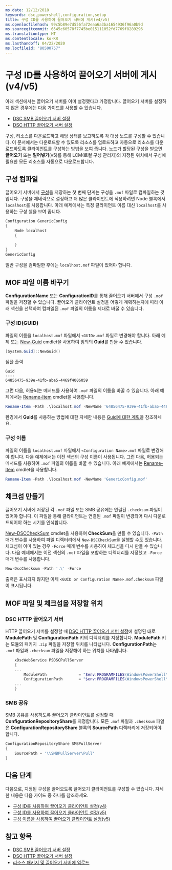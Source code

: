 ```yaml
---
ms.date: 12/12/2018
keywords: dsc,powershell,configuration,setup
title: 구성 ID를 사용하여 끌어오기 서버에 게시(v4/v5)
ms.openlocfilehash: 99c5b89e7d556fa72eaa6a3ba1654936f96a0b9d
ms.sourcegitcommit: 6545c60578f7745be015111052fd7769f8289296
ms.translationtype: HT
ms.contentlocale: ko-KR
ms.lasthandoff: 04/22/2020
ms.locfileid: "80500757"
---
```

# <a name="publish-to-a-pull-server-using-configuration-ids-v4v5"></a>구성 ID를 사용하여 끌어오기 서버에 게시(v4/v5)

아래 섹션에서는 끌어오기 서버를 이미 설정했다고 가정합니다. 끌어오기 서버를 설정하지 않은 경우에는 다음 가이드를 사용할 수 있습니다.

- [DSC SMB 끌어오기 서버 설정](pullServerSmb.md)
- [DSC HTTP 끌어오기 서버 설정](pullServer.md)

구성, 리소스를 다운로드하고 해당 상태를 보고하도록 각 대상 노드를 구성할 수 있습니다. 이 문서에서는 다운로드할 수 있도록 리소스를 업로드하고 자동으로 리소스를 다운로드하도록 클라이언트를 구성하는 방법을 보여 줍니다. 노드가 할당된 구성을 받으면 **끌어오기** 또는 **밀어넣기**(v5)를 통해 LCM(로컬 구성 관리자)의 지정된 위치에서 구성에 필요한 모든 리소스를 자동으로 다운로드합니다.

## <a name="compile-configurations"></a>구성 컴파일

끌어오기 서버에서 [구성](../configurations/configurations.md)을 저장하는 첫 번째 단계는 구성을 `.mof` 파일로 컴파일하는 것입니다. 구성을 제네릭으로 설정하고 더 많은 클라이언트에 적용하려면 Node 블록에서 `localhost`를 사용합니다. 아래 예제에서는 특정 클라이언트 이름 대신 `localhost`를 사용하는 구성 셸을 보여 줍니다.

```powershell
Configuration GenericConfig
{
    Node localhost
    {

    }
}
GenericConfig
```

일반 구성을 컴파일한 후에는 `localhost.mof` 파일이 있어야 합니다.

## <a name="renaming-the-mof-file"></a>MOF 파일 이름 바꾸기

**ConfigurationName** 또는 **ConfigurationID**를 통해 끌어오기 서버에서 구성 `.mof` 파일을 저장할 수 있습니다. 끌어오기 클라이언트 설정을 어떻게 계획하는지에 따라 아래 섹션을 선택하여 컴파일된 `.mof` 파일의 이름을 제대로 바꿀 수 있습니다.

### <a name="configuration-ids-guid"></a>구성 ID(GUID)

파일의 이름을 `localhost.mof` 파일에서 `<GUID>.mof` 파일로 변경해야 합니다. 아래 예제 또는 [New-Guid](/powershell/module/microsoft.powershell.utility/new-guid) cmdlet을 사용하여 임의의 **Guid**를 만들 수 있습니다.

```powershell
[System.Guid]::NewGuid()
```

샘플 출력

```Output
Guid
----
64856475-939e-41fb-aba5-4469f4006059
```

그런 다음, 허용되는 메서드를 사용하여 `.mof` 파일의 이름을 바꿀 수 있습니다. 아래 예제에서는 [Rename-Item](/powershell/module/microsoft.powershell.management/rename-item) cmdlet을 사용합니다.

```powershell
Rename-Item -Path .\localhost.mof -NewName '64856475-939e-41fb-aba5-4469f4006059.mof'
```

환경에서 **Guid**를 사용하는 방법에 대한 자세한 내용은 [Guid에 대한 계획](secureServer.md#guids)을 참조하세요.

### <a name="configuration-names"></a>구성 이름

파일의 이름을 `localhost.mof` 파일에서 `<Configuration Name>.mof` 파일로 변경해야 합니다. 다음 예제에서는 이전 섹션의 구성 이름이 사용됩니다. 그런 다음, 허용되는 메서드를 사용하여 `.mof` 파일의 이름을 바꿀 수 있습니다. 아래 예제에서는 [Rename-Item](/powershell/module/microsoft.powershell.management/rename-item) cmdlet을 사용합니다.

```powershell
Rename-Item -Path .\localhost.mof -NewName 'GenericConfig.mof'
```

## <a name="create-the-checksum"></a>체크섬 만들기

끌어오기 서버에 저장된 각 `.mof` 파일 또는 SMB 공유에는 연결된 `.checksum` 파일이 있어야 합니다.
이 파일을 통해 클라이언트는 연결된 `.mof` 파일이 변경되어 다시 다운로드되어야 하는 시기를 인식합니다.

[New-DSCCheckSum](/powershell/module/psdesiredstateconfiguration/new-dscchecksum) cmdlet을 사용하여 **CheckSum**을 만들 수 있습니다. `-Path` 매개 변수를 사용하여 파일 디렉터리에서 `New-DSCCheckSum`을 실행할 수도 있습니다.
체크섬이 이미 있는 경우 `-Force` 매개 변수를 사용하여 체크섬을 다시 만들 수 있습니다. 다음 예제에서는 이전 섹션의 `.mof` 파일을 포함하는 디렉터리를 지정했고 `-Force` 매개 변수를 사용합니다.

```powershell
New-DscChecksum -Path '.\' -Force
```

출력은 표시되지 않지만 이제 `<GUID or Configuration Name>.mof.checksum` 파일이 표시됩니다.

## <a name="where-to-store-mof-files-and-checksums"></a>MOF 파일 및 체크섬을 저장할 위치

### <a name="on-a-dsc-http-pull-server"></a>DSC HTTP 끌어오기 서버

HTTP 끌어오기 서버를 설정할 때 [DSC HTTP 끌어오기 서버 설정](pullServer.md)에 설명된 대로 **ModulePath** 및 **ConfigurationPath** 키의 디렉터리를 지정합니다. **ModulePath** 키는 모듈의 패키지 `.zip` 파일을 저장할 위치를 나타냅니다. **ConfigurationPath**는 `.mof` 파일과 `.checksum` 파일을 저장해야 하는 위치를 나타냅니다.

```powershell
    xDscWebService PSDSCPullServer
    {
    ...
        ModulePath              = "$env:PROGRAMFILES\WindowsPowerShell\DscService\Modules"
        ConfigurationPath       = "$env:PROGRAMFILES\WindowsPowerShell\DscService\Configuration"
    ...
    }

```

### <a name="on-an-smb-share"></a>SMB 공유

SMB 공유를 사용하도록 끌어오기 클라이언트를 설정할 때 **ConfigurationRepositoryShare**를 지정합니다.
모든 `.mof` 파일과 `.checksum` 파일은 **ConfigurationRepositoryShare** 블록의 **SourcePath** 디렉터리에 저장되어야 합니다.

```powershell
ConfigurationRepositoryShare SMBPullServer
{
    SourcePath = '\\SMBPullServer\Pull'
}
```

## <a name="next-steps"></a>다음 단계

다음으로, 지정된 구성을 끌어오도록 끌어오기 클라이언트를 구성할 수 있습니다. 자세한 내용은 다음 가이드 중 하나를 참조하세요.

- [구성 ID를 사용하여 끌어오기 클라이언트 설정(v4)](pullClientConfigId4.md)
- [구성 ID를 사용하여 끌어오기 클라이언트 설정(v5)](pullClientConfigId.md)
- [구성 이름을 사용하여 끌어오기 클라이언트 설정(v5)](pullClientConfigNames.md)

## <a name="see-also"></a>참고 항목

- [DSC SMB 끌어오기 서버 설정](pullServerSmb.md)
- [DSC HTTP 끌어오기 서버 설정](pullServer.md)
- [리소스 패키지 및 끌어오기 서버에 업로드](package-upload-resources.md)
